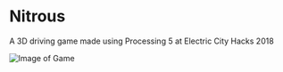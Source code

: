 # Nitrous
A 3D driving game made using Processing 5 at Electric City Hacks 2018

![Image of Game](https://challengepost-s3-challengepost.netdna-ssl.com/photos/production/software_photos/000/718/367/datas/gallery.jpg)
